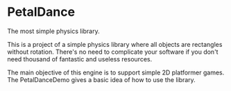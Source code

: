 PetalDance
==========

The most simple physics library.

This is a project of a simple physics library where all objects are rectangles without rotation. There's no need to complicate your software if you don't need thousand of fantastic and useless resources.

The main objective of this engine is to support simple 2D platformer games. The PetalDanceDemo gives a basic idea of how to use the library.